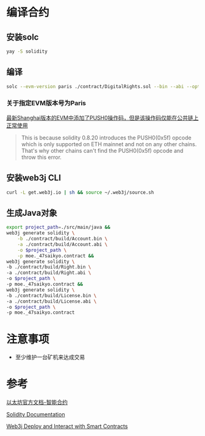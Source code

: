 # 编译合约
## 安装solc
```bash
yay -S solidity
```

## 编译
```bash
solc --evm-version paris ./contract/DigitalRights.sol --bin --abi --optimize -o ./contract/build
```
### 关于指定EVM版本号为Paris
[最新Shanghai版本的EVM中添加了PUSH0操作码，但是该操作码仅能在公共链上正常使用](https://forum.openzeppelin.com/t/unable-to-deploy-from-remix-invalid-opcode-push0/38054/3)
> This is because solidity 0.8.20 introduces the PUSH0(0x5f) opcode which is only supported on ETH mainnet and not on any other chains. That's why other chains can't find the PUSH0(0x5f) opcode and throw this error.

## 安装web3j CLI
```bash
curl -L get.web3j.io | sh && source ~/.web3j/source.sh
```

## 生成Java对象
```bash
export project_path=./src/main/java &&
web3j generate solidity \
    -b ./contract/build/Account.bin \
    -a ./contract/build/Account.abi \
    -o $project_path \
    -p moe._47saikyo.contract &&
web3j generate solidity \
-b ./contract/build/Right.bin \
-a ./contract/build/Right.abi \
-o $project_path \
-p moe._47saikyo.contract &&
web3j generate solidity \
-b ./contract/build/License.bin \
-a ./contract/build/License.abi \
-o $project_path \
-p moe._47saikyo.contract
```
# 注意事项
- 至少维护一台矿机来达成交易

# 参考
[以太坊官方文档-智能合约](https://ethereum.org/zh/developers/docs/smart-contracts/)

[Solidity Documentation](https://docs.soliditylang.org/en/latest/)

[Web3j Deploy and Interact with Smart Contracts](https://docs.web3j.io/4.11.0/getting_started/deploy_interact_smart_contracts/)
